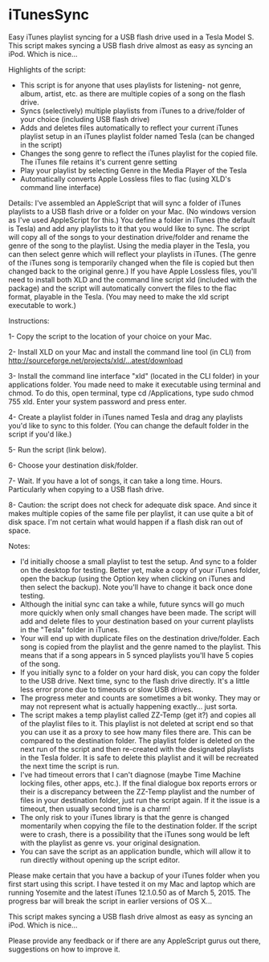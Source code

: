 # iTunesSync
Easy iTunes playlist syncing for a USB flash drive used in a Tesla Model S.  This script makes syncing a USB flash drive almost as easy as syncing an iPod. Which is nice...

Highlights of the script:
- This script is for anyone that uses playlists for listening- not genre, album, artist, etc. as there are multiple copies of a song on the flash drive.
- Syncs (selectively) multiple playlists from iTunes to a drive/folder of your choice (including USB flash drive)
- Adds and deletes files automatically to reflect your current iTunes playlist setup in an iTunes playlist folder named Tesla (can be changed in the script)
- Changes the song genre to reflect the iTunes playlist for the copied file. The iTunes file retains it's current genre setting
- Play your playlist by selecting Genre in the Media Player of the Tesla
- Automatically converts Apple Lossless files to flac (using XLD's command line interface)

Details:
I've assembled an AppleScript that will sync a folder of iTunes playlists to a USB flash drive or a folder on your Mac. (No windows version  as I've used AppleScript for this.) You define a folder in iTunes (the default is Tesla) and add any playlists to it that you would like to sync. The script will copy all of the songs to your destination drive/folder and rename the genre of the song to the playlist. Using the media player in the Tesla, you can then select genre which will reflect your playlists in iTunes. (The genre of the iTunes song is temporarily changed when the file is copied but then changed back to the original genre.) If you have Apple Lossless files, you'll need to install both XLD and the command line script xld (included with the package) and the script will automatically convert the files to the flac format, playable in the Tesla. (You may need to make the xld script executable to work.)

Instructions:

1- Copy the script to the location of your choice on your Mac.

2- Install XLD on your Mac and install the command line tool (in CLI) from http://sourceforge.net/projects/xld/...atest/download

3- Install the command line interface "xld" (located in the CLI folder) in your applications folder. You made need to make it executable using terminal and chmod. To do this, open terminal, type cd /Applications, type sudo chmod 755 xld. Enter your system password and press enter.

4- Create a playlist folder in iTunes named Tesla and drag any playlists you'd like to sync to this folder. (You can change the default folder in the script if you'd like.)

5- Run the script (link below).

6- Choose your destination disk/folder.

7- Wait. If you have a lot of songs, it can take a long time. Hours. Particularly when copying to a USB flash drive.

8- Caution: the script does not check for adequate disk space. And since it makes multiple copies of the same file per playlist, it can use quite a bit of disk space. I'm not certain what would happen if a flash disk ran out of space. 

Notes:
- I'd initially choose a small playlist to test the setup. And sync to a folder on the desktop for testing. Better yet, make a copy of your iTunes folder, open the backup (using the Option key when clicking on iTunes and then select the backup). Note you'll have to change it back once done testing.
- Although the initial sync can take a while, future syncs will go much more quickly when only small changes have been made. The script will add and delete files to your destination based on your current playlists in the "Tesla" folder in iTunes.
- Your will end up with duplicate files on the destination drive/folder. Each song is copied from the playlist and the genre named to the playlist. This means that if a song appears in 5 synced playlists you'll have 5 copies of the song.
- If you initially sync to a folder on your hard disk, you can copy the folder to the USB drive. Next time, sync to the flash drive directly. It's a little less error prone due to timeouts or slow USB drives.
- The progress meter and counts are sometimes a bit wonky. They may or may not represent what is actually happening exactly... just sorta.
- The script makes a temp playlist called ZZ-Temp (get it?) and copies all of the playlist files to it. This playlist is not deleted at script end so that you can use it as a proxy to see how many files there are. This can be compared to the destination folder. The playlist folder is deleted on the next run of the script and then re-created with the designated playlists in the Tesla folder.  It is safe to delete this playlist and it will be recreated the next time the script is run.
- I've had timeout errors that I can't diagnose (maybe Time Machine locking files, other apps, etc.). If the final dialogue box reports errors or their is a discrepancy between the ZZ-Temp playlist and the number of files in your destination folder, just run the script again. If it the issue is a timeout, then usually second time is a charm!
- The only risk to your iTunes library is that the genre is changed momentarily when copying the file to the destination folder. If the script were to crash, there is a possibility that the iTunes song would be left with the playlist as genre vs. your original designation. 
- You can save the script as an application bundle, which will allow it to run directly without opening up the script editor.

Please make certain that you have a backup of your iTunes folder when you first start using this script. I have tested it on my Mac and laptop which are running Yosemite and the latest iTunes 12.1.0.50 as of March 5, 2015. The progress bar will break the script in earlier versions of OS X... 

This script makes syncing a USB flash drive almost as easy as syncing an iPod. Which is nice...

Please provide any feedback or if there are any AppleScript gurus out there, suggestions on how to improve it.
